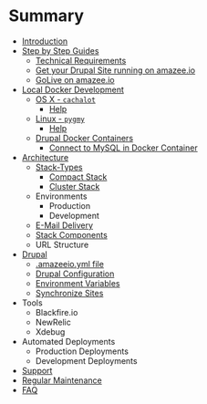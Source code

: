 # Summary

* [Introduction](README.md)
* [Step by Step Guides](step_by_step_guides/step_by_step_guides.md)
  * [Technical Requirements](step_by_step_guides/technical_requirements.md)
  * [Get your Drupal Site running on amazee.io](step_by_step_guides/get_your_drupal_site_running_on_amazeeio.md)
  * [GoLive on amazee.io](step_by_step_guides/golive_on_amazeeio.md)
* [Local Docker Development](local_docker_development/local_docker_development.md)
  * [OS X - `cachalot`](local_docker_development/os_x_cachalot.md)
    * [Help](local_docker_development/os_x_cachalot/help.md)
  * [Linux - `pygmy`](local_docker_development/linux_pygmy.md)
    * [Help](local_docker_development/pygmy/help.md)
  * [Drupal Docker Containers](local_docker_development/drupal_site_containers.md)
    * [Connect to MySQL in Docker Container](local_docker_development/connect_to_mysql_from_external.md)
* [Architecture](architecture/architecture.md)
  * [Stack-Types](architecture/stack-types.md)
    * [Compact Stack](architecture/stack-types/compact.md)
    * [Cluster Stack](architecture/stack-types/cluster.md)
  * Environments
    * Production
    * Development
  * [E-Mail Delivery](architecture/e-mail_delivery.md)
  * [Stack Components](architecture/components.md)
  * URL Structure
* [Drupal](drupal/drupal.md)
  * [.amazeeio.yml file](drupal/amazeeioyml_file.md)
  * [Drupal Configuration](drupal/settingsphpfiles.md)
  * [Environment Variables](drupal/environment_variables.md)
  * [Synchronize Sites](drupal/synchronize_sites.md)
* Tools
  * Blackfire.io
  * NewRelic
  * Xdebug
* Automated Deployments
  * Production Deployments
  * Development Deployments
* [Support](support.md)
* [Regular Maintenance](regular_maintenance.md)
* [FAQ](faq.md)
